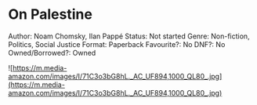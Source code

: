 # On Palestine

Author: Noam Chomsky, Ilan Pappé
Status: Not started
Genre: Non-fiction, Politics, Social Justice
Format: Paperback
Favourite?: No
DNF?: No
Owned/Borrowed?: Owned

![https://m.media-amazon.com/images/I/71C3o3bG8hL._AC_UF894,1000_QL80_.jpg](https://m.media-amazon.com/images/I/71C3o3bG8hL._AC_UF894,1000_QL80_.jpg)